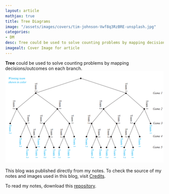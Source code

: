 ```yaml
---
layout: article
mathjax: true
title: Tree Diagrams
image: "/assets/images/covers/tim-johnson-Vwf8q3RzBRE-unsplash.jpg"
categories:
- DM
desc: Tree could be used to solve counting problems by mapping decisions/outcomes on each branch. 
imagealt: Cover Image for article
---
```


<b>Tree</b> could be used to solve counting problems by mapping decisions/outcomes on each branch.
<img src="../assets/images/posts/Pasted image 20210618093534.png"/>

This blog was published directly from my notes.
To check the source of my notes and images used in this blog, visit <a href="/credits.html" target="_blank">Credits</a>.

To read my notes, download this <a href="https://github.com/bovem/CS" target="blank">repository</a>.